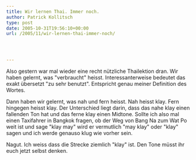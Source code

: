```yaml
---
title: Wir lernen Thai. Immer noch.
author: Patrick Kollitsch
type: post
date: 2005-10-31T19:56:10+00:00
url: /2005/11/wir-lernen-thai-immer-noch/




---
```

Also gestern war mal wieder eine recht nützliche Thailektion dran. Wir haben gelernt, was "verbraucht" heisst. Interessanterweise bedeutet das exakt übersetzt "zu sehr benutzt". Entspricht genau meiner Definition des Wortes.

Dann haben wir gelernt, was nah und fern heisst. Nah heisst klay. Fern hingegen heisst klay. Der Unterschied liegt darin, dass das nahe klay einen fallenden Ton hat und das ferne klay einen Midtone. Sollte ich also mal einen Taxifahrer in Bangkok fragen, ob der Weg von Bang Na zum Wat Po weit ist und sage "klay may" wird er vermutlich "may klay" oder "klay" sagen und ich werde genauso klug wie vorher sein. 

Nagut. Ich weiss dass die Strecke ziemlich "klay" ist. Den Tone müsst ihr euch jetzt selbst denken.
